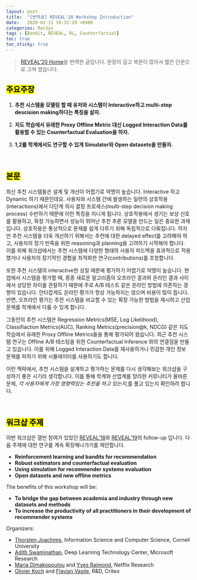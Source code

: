 ```yaml
---
layout: post
title:  "[번역글] REVEAL'20 Workshop Introduction"
date:   2020-02-11 19:31:29 +0900
categories: RecSys
tags : [Bandit, REVEAL, RL, Counterfactual]
toc: true
toc_sticky: true
---
```


><a href="https://sites.google.com/view/reveal2020/home" target="_blank">REVEAL'20 Home</a>을 번역한 글입니다. 문장이 길고 복문이 많아서 짧은 단문으로 고쳐 썼습니다.

## <mark>주요주장</mark>

1. **추천 시스템을 모델링 할 때 유저와 시스템이 Interactive하고 multi-step descision making하다는 특징을 살자.**

2. **지도 학습에서 유래한 Proxy Offline Metric 대신 Logged Interaction Data를 활용할 수 있는 Counterfactual Evaluation을 하자.**

3. **1,2를 학계에서도 연구할 수 있게 Simulator와 Open datasets을 만들자.**

<br>

## <mark>본문</mark>
최신 추천 시스템들은 설계 및 개선이 어렵기로 악명이 높습니다. Interactive 하고 Dynamic 하기 때문인데요. 사용자와 시스템 간에 발생하는 일련의 상호작용(interactions)에서
다단계 의사 결정 프로세스(multi-step decision making process) 수반하기 때문에 이런 특징을 지니게 됩니다.
상호작용에서 생기는 보상 신호를 활용하고, 확장 가능하면서 성능이 뛰어난 추천 추론 모델을 만드는 일은 중요한 과제입니다.
상호작용은 통상적으로 문제를 쉽게 다루기 위해 독립적으로 다뤄집니다.
하지만 추천 시스템을 더욱 개선하기 위해서는 추천에 대한 delayed effect를 고려해야 하고, 사용자의 장기 만족을 위한 reasoning과 planning을 고려하기 시작해야 합니다.
이를 위해 워크샵에서는 추천 시스템에 다양한 형태의 사용자 피드백을 효과적으로 적용했거나 사용자의 장기적인 경험을 최적화한 연구(contributions)를 초청합니다.

또한 추천 시스템의 interactive한 성질 때문에 평가하기 어렵기로 악명이 높습니다.
현업에서 시스템을 평가할 때, 종종 새로운 알고리즘의 오프라인 결과와 온라인 결과 사이에서 상당한 차이를 관찰하기 때문에 주로 A/B 테스트 같은 온라인 방법에 의존하는 경향이 있습니다.
안타깝게도 온라인 평가가 항상 가능하지는 않으며 비용이 많이 듭니다.
반면, 오프라인 평가는 추천 시스템을 비교할 수 있는 확장 가능한 방법을 제시하고 산업 문제를 학계에서 다룰 수 있게 합니다.

그동안의 추천 시스템은 Regression Metrics(MSE, Log Likelihood), Classifiaction Metrics(AUC),
Ranking Metrics(precision@k, NDCG) 같은 지도 학습에서 유래한 Proxy Offline Metrics들을 통해 평가되어 왔습니다.
최근 추천 시스템 연구는 Offline A/B 테스팅을 위한 Counterfactual Inference 와의 연결점을 만들고 있습니다.
이를 위해 Logged Interaction Data를 재사용하거나 민감한 개인 정보 문제를 피하기 위해 시뮬레이터를 사용하기도 합니다.

이런 맥락에서, 추천 시스템을 설계하고 평가하는 문제를 다시 생각해보는 워크샵을 구성하기 좋은 시기라 생각합니다.
이를 통해 학계와 산업계를 망라한 커뮤니티가 올바른 문제, *각 사용자에게 가장 영향력있는 추천을 하고 있는지*,를 풀고 있는지 확인하려 합니다.

<br>

## <mark>워크샵 주제</mark>
이번 워크샵은 열띤 참여가 있었던
<a href="https://www.google.com/url?q=https%3A%2F%2Fsites.google.com%2Fview%2Freveal2018%2Fhome&sa=D&sntz=1&usg=AFQjCNFL2KhYCb1UXxD4tkFJITqSXjFgvQ" target="_blank">REVEAL’18</a>와
<a href="https://www.google.com/url?q=https%3A%2F%2Fsites.google.com%2Fview%2Freveal2019%2Fhome&sa=D&sntz=1&usg=AFQjCNGNNg7W6lEu37vasKirngi7nO9wng" target="_blank">REVEAL’19</a>의
 follow-up 입니다.
다음 주제에 대한 연구를 계속 확장해나가기를 제안합니다.


- **Reinforcement learning and bandits for recommendation**
- **Robust estimators and counterfactual evaluation**
- **Using simulation for recommender systems evaluation**
- **Open datasets and new offline metrics**

The benefits of this workshop will be:

- **To bridge the gap between academia and industry through new datasets and methods**
- **To increase the productivity of all practitioners in their development of recommender systems**

Organizers:

- [Thorsten Joachims](http://www.google.com/url?q=http%3A%2F%2Fwww.cs.cornell.edu%2Fpeople%2Ftj%2F&sa=D&sntz=1&usg=AFQjCNEPNtqvJjc2x-r4hvCel4PnMrGPhg), Information Science and Computer Science, Cornell University
- [Adith Swaminathan](https://www.google.com/url?q=https%3A%2F%2Fwww.microsoft.com%2Fen-us%2Fresearch%2Fpeople%2Fadswamin%2F&sa=D&sntz=1&usg=AFQjCNHE8Nalw7qbDTckSWLh7GcgQtmhpg), Deep Learning Technology Center, Microsoft Research
- [Maria Dimakopoulou](http://www.google.com/url?q=http%3A%2F%2Fstanford.edu%2F~madima%2F&sa=D&sntz=1&usg=AFQjCNE9JmP_e_OXrgvpDlzaTp8b2F9fNQ) and [Yves Raimond](https://www.google.com/url?q=https%3A%2F%2Fwww.linkedin.com%2Fin%2Fyvesr%2F&sa=D&sntz=1&usg=AFQjCNHfQBa_Urk9aClGqYMrws8FJJsV7A), Netflix Research
- [Olivier Koch](https://www.google.com/url?q=https%3A%2F%2Fwww.linkedin.com%2Fin%2Folivier-koch%2F&sa=D&sntz=1&usg=AFQjCNGV0YUrkyeS7Cp2KzYOYDY2oxJeiQ) and [Flavian Vasile](https://www.google.com/url?q=https%3A%2F%2Fwww.linkedin.com%2Fin%2Fflavianv%2F&sa=D&sntz=1&usg=AFQjCNHoYB23IuwmKpIO2rRNnIR3W8z3Zg), R&D, Criteo
